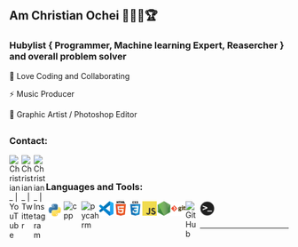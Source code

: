 ## Am Christian Ochei 🎹👨‍💻🏆
### Hubylist { Programmer, Machine learning Expert, Reasercher } and overall problem solver


👯 Love Coding and Collaborating

⚡ Music Producer

🎨 Graphic Artist / Photoshop Editor


##
### Contact:

[<img align="left" alt="Christian_ | YouTube" width="22px" src="https://www.freeiconspng.com/thumbs/youtube-logo-png/hd-youtube-logo-png-transparent-background-20.png" />][youtube]
[<img align="left" alt="Christian_ | Twitter" width="22px" src="https://logodownload.org/wp-content/uploads/2014/09/twitter-logo-4.png" />][twitter]
[<img align="left" alt="Christian_ | Instagram" width="22px" src="https://freepngimg.com/download/logo/62372-computer-neon-instagram-icons-hd-image-free-png.png" />][instagram]

<br />

##

### Languages and Tools:

<img align="left" alt="Python" width="32px" src="https://raw.githubusercontent.com/github/explore/78df643247d429f6cc873026c0622819ad797942/topics/python/python.png" />
<img align="left" alt="cpp" width="32px" src="https://raw.githubusercontent.com/Benio101/cpp-logo/master/cpp_logo.png" />
<img align="left" alt="pycahrm" width="32px" src="https://upload.wikimedia.org/wikipedia/commons/thumb/1/1d/PyCharm_Icon.svg/1200px-PyCharm_Icon.svg.png" />


<img align="left" alt="Visual Studio Code" width="26px" src="https://raw.githubusercontent.com/github/explore/80688e429a7d4ef2fca1e82350fe8e3517d3494d/topics/visual-studio-code/visual-studio-code.png" />
<img align="left" alt="HTML5" width="26px" src="https://raw.githubusercontent.com/github/explore/80688e429a7d4ef2fca1e82350fe8e3517d3494d/topics/html/html.png" />
<img align="left" alt="CSS3" width="26px" src="https://raw.githubusercontent.com/github/explore/80688e429a7d4ef2fca1e82350fe8e3517d3494d/topics/css/css.png" />
<img align="left" alt="JavaScript" width="26px" src="https://raw.githubusercontent.com/github/explore/80688e429a7d4ef2fca1e82350fe8e3517d3494d/topics/javascript/javascript.png" />
<img align="left" alt="Node.js" width="26px" src="https://raw.githubusercontent.com/github/explore/80688e429a7d4ef2fca1e82350fe8e3517d3494d/topics/nodejs/nodejs.png" />
<img align="left" alt="Git" width="26px" src="https://raw.githubusercontent.com/github/explore/80688e429a7d4ef2fca1e82350fe8e3517d3494d/topics/git/git.png" />
<img align="left" alt="GitHub" width="26px" src="https://github.githubassets.com/images/modules/logos_page/Octocat.png" />
<img align="left" alt="Terminal" width="26px" src="https://raw.githubusercontent.com/github/explore/80688e429a7d4ef2fca1e82350fe8e3517d3494d/topics/terminal/terminal.png"/>

<br />
<br />

---

[twitter]: https://twitter.com/Christi66516793
[youtube]: https://youtube.com/raindropsmusic
[instagram]: https://instagram.com/christian_ochei
